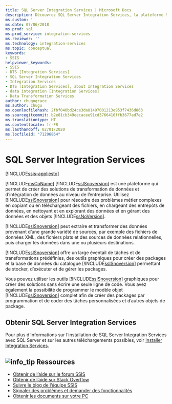 ```yaml
---
title: SQL Server Integration Services | Microsoft Docs
description: Découvrez SQL Server Integration Services, la plateforme Microsoft qui permet de créer des solutions de transformation et d’intégration de données au niveau de l’entreprise.
ms.custom: ''
ms.date: 07/06/2018
ms.prod: sql
ms.prod_service: integration-services
ms.reviewer: ''
ms.technology: integration-services
ms.topic: conceptual
keywords:
- SSIS
helpviewer_keywords:
- SSIS
- DTS [Integration Services]
- SQL Server Integration Services
- Integration Services
- DTS [Integration Services], about Integration Services
- data integration [Integration Services]
- Data Transformation Services
author: chugugrace
ms.author: chugu
ms.openlocfilehash: 2fbf040bd24ce3da81497001213e953f7436d863
ms.sourcegitcommit: b2e81cb349eecacee91cd3766410ffb3677ad7e2
ms.translationtype: HT
ms.contentlocale: fr-FR
ms.lasthandoff: 02/01/2020
ms.locfileid: "71296864"
---
```

# <a name="sql-server-integration-services"></a>SQL Server Integration Services

[!INCLUDE[ssis-appliesto](../includes/ssis-appliesto-ssvrpluslinux-asdb-asdw-xxx.md)]



[!INCLUDE[msCoName](../includes/msconame-md.md)] [!INCLUDE[ssISnoversion](../includes/ssisnoversion-md.md)] est une plateforme qui permet de créer des solutions de transformation de données et d’intégration de données au niveau de l’entreprise. Utilisez [!INCLUDE[ssISnoversion](../includes/ssisnoversion-md.md)] pour résoudre des problèmes métier complexes en copiant ou en téléchargeant des fichiers, en chargeant des entrepôts de données, en nettoyant et en explorant des données et en gérant des données et des objets [!INCLUDE[ssNoVersion](../includes/ssnoversion-md.md)].

[!INCLUDE[ssISnoversion](../includes/ssisnoversion-md.md)] peut extraire et transformer des données provenant d’une grande variété de sources, par exemple des fichiers de données XML, des fichiers plats et des sources de données relationnelles, puis charger les données dans une ou plusieurs destinations.

[!INCLUDE[ssISnoversion](../includes/ssisnoversion-md.md)] offre un large éventail de tâches et de transformations prédéfinies, des outils graphiques pour créer des packages et la base de données du catalogue [!INCLUDE[ssISnoversion](../includes/ssisnoversion-md.md)] permettant de stocker, d’exécuter et de gérer les packages.

Vous pouvez utiliser les outils [!INCLUDE[ssISnoversion](../includes/ssisnoversion-md.md)] graphiques pour créer des solutions sans écrire une seule ligne de code. Vous avez également la possibilité de programmer le modèle objet [!INCLUDE[ssISnoversion](../includes/ssisnoversion-md.md)] complet afin de créer des packages par programmation et de coder des tâches personnalisées et d’autres objets de package.

## <a name="get-sql-server-integration-services"></a>Obtenir SQL Server Integration Services

Pour plus d’informations sur l’installation de SQL Server Integration Services avec SQL Server et sur les autres téléchargements possibles, voir [Installer Integration Services](install-windows/install-integration-services.md).

##  <a name="info_tipsql-servermediainfo-tippng-resources"></a>![info_tip](../sql-server/media/info-tip.png) Ressources
-   [Obtenir de l’aide sur le forum SSIS](https://social.msdn.microsoft.com/Forums/en-US/home?forum=sqlintegrationservices)
-   [Obtenir de l’aide sur Stack Overflow](https://stackoverflow.com/questions/tagged/ssis)  
-   [Suivre le blog de l’équipe SSIS](https://blogs.msdn.microsoft.com/ssis/)
-   [Signaler des problèmes et demander des fonctionnalités](https://feedback.azure.com/forums/908035-sql-server)
-   [Obtenir les documents sur votre PC](../sql-server/sql-server-help-installation.md)
